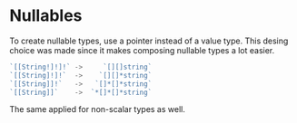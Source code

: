 # Nullables

To create nullable types, use a pointer instead of a value type. This desing choice was made since it makes composing nullable types a lot easier.

```go
`[[String!]!]!` ->     `[][]string`
`[[String]!]!`  ->    `[][]*string`
`[[String]]!`   ->   `[]*[]*string`
`[[String]]`    ->  `*[]*[]*string`
```

The same applied for non-scalar types as well.
